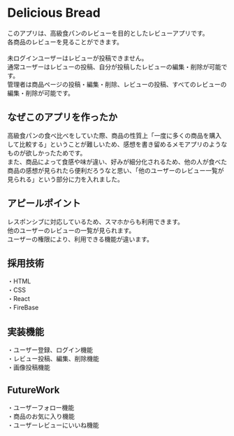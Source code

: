 # Delicious Bread

このアプリは、高級食パンのレビューを目的としたレビューアプリです。<br>
各商品のレビューを見ることができます。<br>
<br>
未ログインユーザーはレビューが投稿できません。<br>
通常ユーザーはレビューの投稿、自分が投稿したレビューの編集・削除が可能です。<br>
管理者は商品ページの投稿・編集・削除、レビューの投稿、すべてのレビューの編集・削除が可能です。<br>

## なぜこのアプリを作ったか

高級食パンの食べ比べをしていた際、商品の性質上「一度に多くの商品を購入して比較する」ということが難しいため、感想を書き留めるメモアプリのようなものが欲しかったためです。<br>
また、商品によって食感や味が違い、好みが細分化されるため、他の人が食べた商品の感想が見られたら便利だろうなと思い、「他のユーザーのレビュー一覧が見られる」という部分に力を入れました。<br>

## アピールポイント
レスポンシブに対応しているため、スマホからも利用できます。<br>
他のユーザーのレビューの一覧が見られます。<br>
ユーザーの権限により、利用できる機能が違います。<br>

## 採用技術
・HTML<br>
・CSS<br>
・React<br>
・FireBase<br>

## 実装機能
・ユーザー登録、ログイン機能<br>
・レビュー投稿、編集、削除機能<br>
・画像投稿機能<br>

## FutureWork
・ユーザーフォロー機能<br>
・商品のお気に入り機能<br>
・ユーザーレビューにいいね機能<br>
